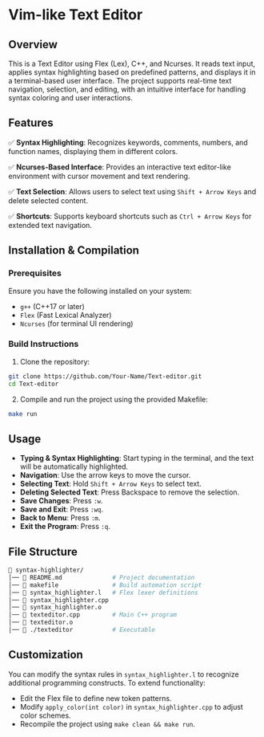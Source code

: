 # Vim-like Text Editor

## Overview

This is a Text Editor using Flex (Lex), C++, and Ncurses. It reads text input, applies syntax highlighting based on predefined patterns, and displays it in a terminal-based user interface. The project supports real-time text navigation, selection, and editing, with an intuitive interface for handling syntax coloring and user interactions.

## Features

:white_check_mark: **Syntax Highlighting**: Recognizes keywords, comments, numbers, and function names, displaying them in different colors.

:white_check_mark: **Ncurses-Based Interface**: Provides an interactive text editor-like environment with cursor movement and text rendering.

:white_check_mark: **Text Selection**: Allows users to select text using ```Shift + Arrow Keys``` and delete selected content.

:white_check_mark: **Shortcuts**: Supports keyboard shortcuts such as ```Ctrl + Arrow Keys``` for extended text navigation.

## Installation & Compilation

### Prerequisites

Ensure you have the following installed on your system:
- ```g++``` (C++17 or later)
- ```Flex``` (Fast Lexical Analyzer)
- ```Ncurses``` (for terminal UI rendering)

### Build Instructions

1. Clone the repository:
```bash
git clone https://github.com/Your-Name/Text-editor.git
cd Text-editor
```
2. Compile and run the project using the provided Makefile:
```bash
make run
```

## Usage

- **Typing & Syntax Highlighting**: Start typing in the terminal, and the text will be automatically highlighted.
- **Navigation**: Use the arrow keys to move the cursor.
- **Selecting Text**: Hold ```Shift + Arrow Keys``` to select text.
- **Deleting Selected Text**: Press Backspace to remove the selection.
- **Save Changes**: Press ```:w```.
- **Save and Exit**: Press ```:wq```.
- **Back to Menu**: Press ```:m```.
- **Exit the Program**: Press ```:q```.

## File Structure

```bash
📂 syntax-highlighter/
│── 📜 README.md              # Project documentation
│── 📜 makefile               # Build automation script
│── 📜 syntax_highlighter.l   # Flex lexer definitions
│── 📜 syntax_highlighter.cpp 
│── 📜 syntax_highlighter.o
│── 📜 texteditor.cpp         # Main C++ program
│── 📜 texteditor.o
│── 📜 ./texteditor           # Executable
```

## Customization

You can modify the syntax rules in ```syntax_highlighter.l``` to recognize additional programming constructs. To extend functionality:
- Edit the Flex file to define new token patterns.
- Modify ```apply_color(int color)``` in ```syntax_highlighter.cpp``` to adjust color schemes.
- Recompile the project using ```make clean && make run```.
